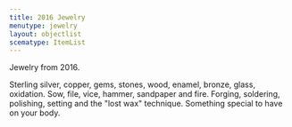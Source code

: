 ```yaml
---
title: 2016 Jewelry
menutype: jewelry
layout: objectlist
scematype: ItemList
---
```


Jewelry from 2016.

Sterling silver, copper, gems,  stones, wood, enamel, bronze, glass, oxidation.
Sow, file, vice, hammer, sandpaper and fire.
Forging, soldering,  polishing, setting and the "lost wax" technique.
Something special to have on your body.
